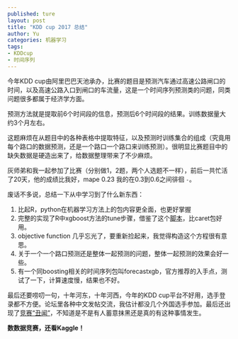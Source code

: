 ```yaml
---
published: ture
layout: post
title: "KDD cup 2017 总结"
author: Yu
categories: 机器学习
tags:
- KDDcup
- 时间序列
---
```



今年KDD cup由阿里巴巴天池承办，比赛的题目是预测汽车通过高速公路闸口的时间，以及高速公路入口到闸口的车流量，这是一个时间序列预测类的问题，同类问题很多都属于经济学方面。

预测方法就是提取前6个时间段的信息，预测后6个时间段的结果。训练数据量大约3个月左右。

这题麻烦在从题目中的各种表格中提取特征，以及预测时训练集合的组成（究竟用每个路口的数据预测，还是一个路口一个路口来训练预测）。很明显比赛题目中的缺失数据是硬造出来了，给数据整理带来了不少麻烦。

灰师弟和我一起参加了比赛（分别做1，2题，两个人选题不一样），前后一共忙活了20天，他的成绩比我好，mape 0.23 我的在0.3到0.6之间徘徊 <code>_-_</code>。

废话不多说，总结一下从中学习到了什么新东西：

1. 比起R，python在机器学习方法上的包内容更全面，也更好掌握
2. 完整的实现了R中xgboost方法的tune步骤，借鉴了这个[脚本](https://gist.github.com/NOllAl/b48c76ea0765a3d34879bd0dc04d3ec4)，比caret包好用。
3. objective function 几乎忘光了，要重新捡起来，我觉得构造这个方程很有意思。
4. 关于一个一个路口预测还是整体一起预测的问题，整体一起预测的效果会好一些。
5. 有一个同boosting相关的时间序列包叫forecastxgb，官方推荐的入手点，测试了一下，计算速度慢，结果也不好。


最后还要唠叨一句，十年河东，十年河西，今年的KDD cup平台不好用，选手登录都不方便。论坛里各种中文发帖交流，我估计都没几个外国选手参加。最后还出现了[竞赛“丑闻”](https://tianchi.aliyun.com/competition/new_articleDetail.html?raceId=231597&postsId=1439&from=part)，不知道是不是有人蓄意抹黑还是真的有这种事情发生。

**数数据竞赛，还看Kaggle！**
